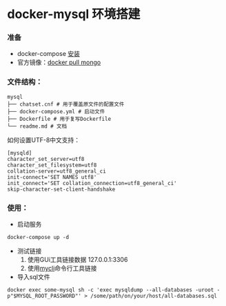 # docker-mysql 环境搭建

### 准备

- docker-compose [安装](https://docs.docker.com/compose/install/s)
- 官方镜像：[docker pull mongo](https://hub.docker.com/_/mongo/)

### 文件结构：

```shell
mysql
├── chatset.cnf # 用于覆盖原文件的配置文件
├── docker-compose.yml # 启动文件
├── Dockerfile # 用于复写Dockerfile
└── readme.md # 文档
```

如何设置UTF-8中文支持：

```shell
[mysqld]
character_set_server=utf8
character_set_filesystem=utf8
collation-server=utf8_general_ci
init-connect='SET NAMES utf8'
init_connect='SET collation_connection=utf8_general_ci'
skip-character-set-client-handshake
```

### 使用：

- 启动服务

```shell
docker-compose up -d
```
- 测试链接
  1. 使用GUi工具链接数据 127.0.0.1:3306 
  2. 使用[mycli](https://github.com/dbcli/mycli)命令行工具链接
- 导入sql文件

```shell
docker exec some-mysql sh -c 'exec mysqldump --all-databases -uroot -p"$MYSQL_ROOT_PASSWORD"' > /some/path/on/your/host/all-databases.sql
```